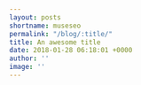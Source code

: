 ```yaml
---
layout: posts
shortname: museseo
permalink: "/blog/:title/"
title: An awesome title
date: 2018-01-28 06:18:01 +0000
author: ''
image: ''
---
```

